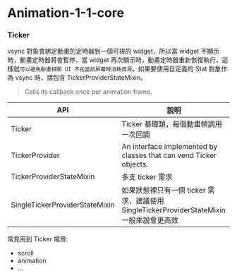 # Animation-1-1-core

### Ticker

vsync 對象會綁定動畫的定時器到一個可視的 widget，所以當 widget 不顯示時，動畫定時器將會暫停，當 widget 再次顯示時，動畫定時器重新恢復執行，這樣就`可以避免動畫相關 UI 不在當前屏幕時消耗資源`。如果要使用自定義的 Stat 對象作為 vsync 時，請包含 TickerProviderStateMixin。

> Calls its callback once per animation frame.


| API                            | 說明                                                                |
|--------------------------------|-------------------------------------------------------------------|
| Ticker                         | Ticker 基礎類，每個動畫幀調用一次回調                                            |
| TickerProvider                 | An interface implemented by classes that can vend Ticker objects. |
| TickerProviderStateMixin       | 多支 ticker 需求                                                      |
| SingleTickerProviderStateMixin | 如果狀態裡只有一個 ticker 需求，建議使用 SingleTickerProviderStateMixin 一般來說會更高效  |

常見用到 Ticker 場景:

- scroll
- animation
- ...
